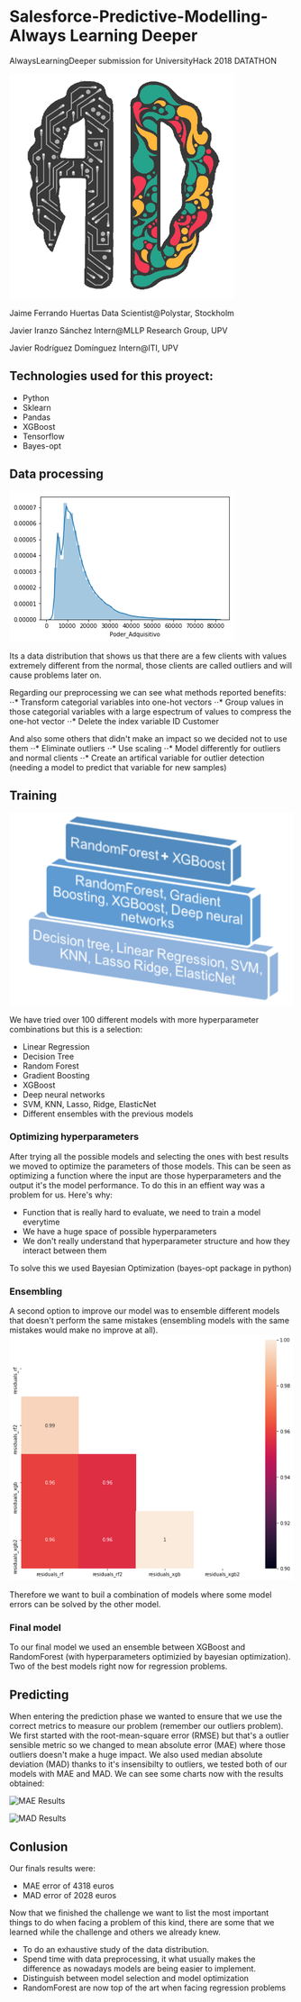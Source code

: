 # Salesforce-Predictive-Modelling-Always Learning Deeper

AlwaysLearningDeeper submission for UniversityHack 2018 DATATHON

![ALD](assets/ALD.png)

Jaime Ferrando Huertas Data Scientist@Polystar, Stockholm

Javier Iranzo Sánchez  Intern@MLLP Research Group, UPV

Javier Rodríguez Domínguez Intern@ITI, UPV

## Technologies used for this proyect:
*  Python
*  Sklearn
*  Pandas
*  XGBoost
*  Tensorflow
*  Bayes-opt

## Data processing
![Poder adquisitivo](assets/dist_valor_adq.png)

Its a data distribution that shows us that there are a few clients with values extremely different from the normal, those clients are called outliers and will cause problems later on.

Regarding our preprocessing we can see what methods reported benefits:
⋅⋅* Transform categorial variables into one-hot vectors
⋅⋅* Group values in those categorial variables with a large espectrum of values to compress the one-hot vector
⋅⋅* Delete the index variable ID Customer

And also some others that didn't make an impact so we decided not to use them
⋅⋅* Eliminate outliers
⋅⋅* Use scaling
⋅⋅* Model differently for outliers and normal clients
⋅⋅* Create an artifical variable for outlier detection (needing a model to predict that variable for new samples)

## Training
![Piramid](assets/piramid.PNG)

We have tried over 100 different models with more hyperparameter combinations but this is a selection:
* Linear Regression 
* Decision Tree
* Random Forest
* Gradient Boosting
* XGBoost
* Deep neural networks
* SVM, KNN, Lasso, Ridge, ElasticNet
* Different ensembles with the previous models

### Optimizing hyperparameters

After trying all the possible models and selecting the ones with best results we moved to optimize the parameters of those models. This can be seen as optimizing a function where the input are those hyperparameters and the output it's the model performance. To do this in an effient way was a problem for us. Here's why:
* Function that is really hard to evaluate, we need to train a model everytime
* We have a huge space of possible hyperparameters
* We don't really understand that hyperparameter structure and how they interact between them

To solve this we used Bayesian Optimization (bayes-opt package in python)

### Ensembling

A second option to improve our model was to ensemble different models that doesn't perform the same mistakes (ensembling models with the same mistakes would make no improve at all).
![Ensemble](assets/correl.png)

Therefore we want to buil a combination of models where some model errors can be solved by the other model.

### Final model

To our final model we used an ensemble between XGBoost and RandomForest (with hyperparameters optimizied by bayesian optimization). Two of the best models right now for regression problems.

## Predicting

When entering the prediction phase we wanted to ensure that we use the correct metrics to measure our problem (remember our outliers problem). We first started with the root-mean-square error (RMSE) but that's a outlier sensible metric so we changed to mean absolute error (MAE) where those outliers doesn't make a huge impact. We also used median absolute deviation (MAD) thanks to it's insensibilty to outliers, we tested both of our models with MAE and MAD. We can see some charts now with the results obtained:

![MAE Results](assets/mae.png)

![MAD Results](assets/MAD.png)

## Conlusion

Our finals results were:
* MAE error of 4318 euros
* MAD error of 2028 euros

Now that we finished the challenge we want to list the most important things to do when facing a problem of this kind, there are some that we learned while the challenge and others we already knew.

* To do an exhaustive study of the data distribution.
* Spend time with data preprocessing, it what usually makes the difference as nowadays models are being easier to implement.
* Distinguish between model selection and model optimization
* RandomForest are now top of the art when facing regression problems

